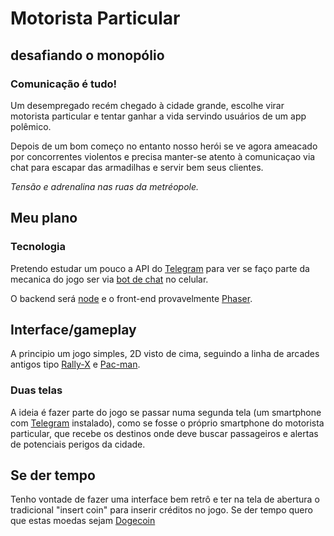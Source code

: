 Motorista Particular
===================

desafiando o monopólio
-----------------------

### Comunicação é tudo! 

Um desempregado recém chegado à cidade grande, escolhe virar motorista particular e tentar ganhar a vida servindo usuários de um app polêmico.

Depois de um bom começo no entanto nosso herói se ve agora ameacado por concorrentes violentos e precisa manter-se atento à comunicaçao via chat para escapar das armadilhas e servir bem seus clientes. 

_Tensão e adrenalina nas ruas da metréopole._

## Meu plano

### Tecnologia

Pretendo estudar um pouco a API do [Telegram][telegram] para ver se faço parte
da mecanica do jogo ser via [bot de chat][telegrambot] no celular.

O backend será [node][nodejs] e o front-end provavelmente [Phaser][phaser].

## Interface/gameplay

A principio um jogo simples, 2D visto de cima, seguindo
a linha de arcades antigos tipo [Rally-X][rallyx] e [Pac-man][pacman].

### Duas telas

A ideia é fazer parte do jogo se passar numa segunda tela (um smartphone com [Telegram][telegram] instalado), como se fosse o próprio smartphone do motorista particular, que recebe os destinos onde deve
buscar passageiros e alertas de potenciais perigos
da cidade.

## Se der tempo

Tenho vontade de fazer uma interface bem retrô e ter na tela de abertura o tradicional "insert coin" para inserir créditos no jogo. Se der tempo quero que estas moedas sejam [Dogecoin][dogecoin]

[dogecoin]:http://dogecoin.com/
[nodejs]:https://nodejs.org/
[pacman]:https://en.wikipedia.org/wiki/Pac-Man
[phaser]:http://phaser.io/
[rallyx]:http://www.arcadetotal.com/?p=1056
[telegram]:https://telegram.org
[telegrambot]:https://core.telegram.org/bots/api


